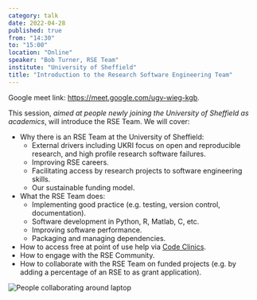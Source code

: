```yaml
---
category: talk
date: 2022-04-28
published: true
from: "14:30"
to: "15:00"
location: "Online"
speaker: "Bob Turner, RSE Team"
institute: "University of Sheffield"
title: "Introduction to the Research Software Engineering Team"
---
```


Google meet link: <https://meet.google.com/ugv-wieg-kgb>.

This session, *aimed at people newly joining the University of Sheffield as academics*, will introduce the RSE Team. We will cover:

* Why there is an RSE Team at the University of Sheffield:
  * External drivers including UKRI focus on open and reproducible research, and high profile research software failures.
  * Improving RSE careers.
  * Facilitating access by research projects to software engineering skills.
  * Our sustainable funding model.
* What the RSE Team does:
  * Implementing good practice (e.g. testing, version control, documentation).
  * Software development in Python, R, Matlab, C, etc.
  * Improving software performance.
  * Packaging and managing dependencies.
* How to access free at point of use help via [Code Clinics](https://goo.gl/forms/5MVy0jM6xQhWlpmn1).
* How to engage with the RSE Community.
* How to collaborate with the RSE Team on funded projects (e.g. by adding a percentage of an RSE to as grant application).

![People collaborating around laptop](/assets/images/collab-laptop.webp)
